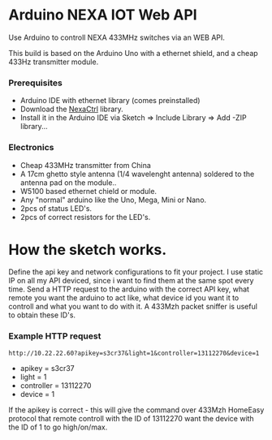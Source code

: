 # Arduino NEXA IOT Web API
Use Arduino to controll NEXA 433MHz switches via an WEB API.

This build is based on the Arduino Uno with a ethernet shield, and a cheap 433Hz transmitter module.

### Prerequisites
* Arduino IDE with ethernet library (comes preinstalled) 
* Download the [NexaCtrl](https://github.com/calle-gunnarsson/NexaCtrl) library. 
* Install it in the Arduino IDE via Sketch => Include Library => Add -ZIP library...

### Electronics
* Cheap 433MHz transmitter from China 
* A 17cm ghetto style antenna (1/4 wavelenght antenna) soldered to the antenna pad on the module..
* W5100 based ethernet chield or module.
* Any "normal" arduino like the Uno, Mega, Mini or Nano.
* 2pcs of status LED's.
* 2pcs of correct resistors for the LED's.

# How the sketch works.
Define the api key and network configurations to fit your project. I use static IP on all my API deviced, since i want to find them at the same spot every time.
Send a HTTP request to the arduino with the correct API key, what remote you want the arduino to act like, what device id you want it to controll and what you want to do with it.
A 433Mzh packet sniffer is useful to obtain these ID's.

### Example HTTP request
```
http://10.22.22.60?apikey=s3cr37&light=1&controller=13112270&device=1
```
* apikey = s3cr37
* light = 1
* controller = 13112270
* device = 1

If the apikey is correct - this will give the command over 433Mzh HomeEasy protocol that remote controll with the ID of 13112270 want the device with the ID of 1 to go high/on/max. 